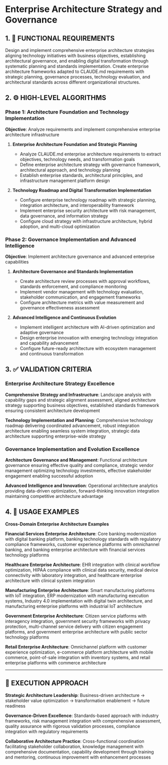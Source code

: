# Enterprise Architecture Strategy and Governance

## 1. 🎯 FUNCTIONAL REQUIREMENTS

Design and implement comprehensive enterprise architecture strategies aligning technology initiatives with business objectives, establishing architectural governance, and enabling digital transformation through systematic planning and standards implementation. Create enterprise architecture frameworks adapted to CLAUDE.md requirements with strategic planning, governance processes, technology evaluation, and architectural standards across different organizational structures.

## 2. ⚙️ HIGH-LEVEL ALGORITHMS

### Phase 1: Architecture Foundation and Technology Implementation
**Objective**: Analyze requirements and implement comprehensive enterprise architecture infrastructure

1. **Enterprise Architecture Foundation and Strategic Planning**
   - Analyze CLAUDE.md enterprise architecture requirements to extract objectives, technology needs, and transformation goals
   - Define enterprise architecture strategy with governance framework, architectural approach, and technology planning
   - Establish enterprise standards, architectural principles, and infrastructure management platform design

2. **Technology Roadmap and Digital Transformation Implementation**
   - Configure enterprise technology roadmap with strategic planning, integration architecture, and interoperability framework
   - Implement enterprise security architecture with risk management, data governance, and information strategy
   - Configure cloud strategy with infrastructure architecture, hybrid adoption, and multi-cloud optimization

### Phase 2: Governance Implementation and Advanced Intelligence
**Objective**: Implement architecture governance and advanced enterprise capabilities

1. **Architecture Governance and Standards Implementation**
   - Create architecture review processes with approval workflows, standards enforcement, and compliance monitoring
   - Implement vendor management with technology evaluation, stakeholder communication, and engagement frameworks
   - Configure architecture metrics with value measurement and governance effectiveness assessment

2. **Advanced Intelligence and Continuous Evolution**
   - Implement intelligent architecture with AI-driven optimization and adaptive governance
   - Design enterprise innovation with emerging technology integration and capability advancement
   - Configure future-ready architecture with ecosystem management and continuous transformation

## 3. ✅ VALIDATION CRITERIA

### Enterprise Architecture Strategy Excellence
**Comprehensive Strategy and Infrastructure**: Landscape analysis with capability gaps and strategic alignment assessment, aligned architecture strategy supporting business objectives, established standards framework ensuring consistent architecture development

**Technology Implementation and Planning**: Comprehensive technology roadmap delivering coordinated advancement, robust integration architecture enabling seamless system integration, strategic data architecture supporting enterprise-wide strategy

### Governance Implementation and Evolution Excellence
**Architecture Governance and Management**: Functional architecture governance ensuring effective quality and compliance, strategic vendor management optimizing technology investments, effective stakeholder engagement enabling successful adoption

**Advanced Intelligence and Innovation**: Operational architecture analytics providing data-driven optimization, forward-thinking innovation integration maintaining competitive architecture advantage

## 4. 🔧 USAGE EXAMPLES

**Cross-Domain Enterprise Architecture Examples**

**Financial Services Enterprise Architecture**: Core banking modernization with digital banking platform, banking technology standards with regulatory compliance frameworks, customer experience platforms with omnichannel banking, and banking enterprise architecture with financial services technology platforms

**Healthcare Enterprise Architecture**: EHR integration with clinical workflow optimization, HIPAA compliance with clinical data security, medical device connectivity with laboratory integration, and healthcare enterprise architecture with clinical system integration

**Manufacturing Enterprise Architecture**: Smart manufacturing platforms with IoT integration, ERP modernization with manufacturing execution systems, Industry 4.0 implementation with digital twin architecture, and manufacturing enterprise platforms with industrial IoT architecture

**Government Enterprise Architecture**: Citizen service platforms with interagency integration, government security frameworks with privacy protection, multi-channel service delivery with citizen engagement platforms, and government enterprise architecture with public sector technology platforms

**Retail Enterprise Architecture**: Omnichannel platform with customer experience optimization, e-commerce platform architecture with mobile commerce, point-of-sale integration with inventory systems, and retail enterprise platforms with commerce architecture

---

## 🎯 EXECUTION APPROACH

**Strategic Architecture Leadership**: Business-driven architecture → stakeholder value optimization → transformation enablement → future readiness

**Governance-Driven Excellence**: Standards-based approach with industry frameworks, risk management integration with comprehensive assessment, quality assurance with rigorous validation processes, compliance integration with regulatory requirements

**Collaborative Architecture Practice**: Cross-functional coordination facilitating stakeholder collaboration, knowledge management with comprehensive documentation, capability development through training and mentoring, continuous improvement with enhancement processes